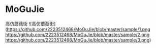 # MoGuJie
高仿蘑菇街
![高仿蘑菇街](https://github.com/2223512468/MoGuJie/blob/master/sample/1.png 
https://github.com/2223512468/MoGuJie/blob/master/sample/2.png
https://github.com/2223512468/MoGuJie/blob/master/sample/3.png)
